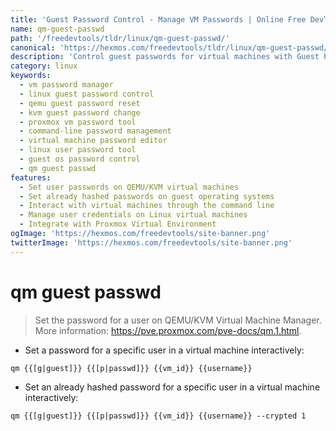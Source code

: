 ```yaml
---
title: 'Guest Password Control - Manage VM Passwords | Online Free DevTools by Hexmos'
name: qm-guest-passwd
path: '/freedevtools/tldr/linux/qm-guest-passwd/'
canonical: 'https://hexmos.com/freedevtools/tldr/linux/qm-guest-passwd/'
description: 'Control guest passwords for virtual machines with Guest Password Control. Set and manage user credentials using command-line tools. Free online tool, no registration required.'
category: linux
keywords:
  - vm password manager
  - linux guest password control
  - qemu guest password reset
  - kvm guest password change
  - proxmox vm password tool
  - command-line password management
  - virtual machine password editor
  - linux user password tool
  - guest os password control
  - qm guest passwd
features:
  - Set user passwords on QEMU/KVM virtual machines
  - Set already hashed passwords on guest operating systems
  - Interact with virtual machines through the command line
  - Manage user credentials on Linux virtual machines
  - Integrate with Proxmox Virtual Environment
ogImage: 'https://hexmos.com/freedevtools/site-banner.png'
twitterImage: 'https://hexmos.com/freedevtools/site-banner.png'
---
```


# qm guest passwd

> Set the password for a user on QEMU/KVM Virtual Machine Manager.
> More information: <https://pve.proxmox.com/pve-docs/qm.1.html>.

- Set a password for a specific user in a virtual machine interactively:

`qm {{[g|guest]}} {{[p|passwd]}} {{vm_id}} {{username}}`

- Set an already hashed password for a specific user in a virtual machine interactively:

`qm {{[g|guest]}} {{[p|passwd]}} {{vm_id}} {{username}} --crypted 1`
